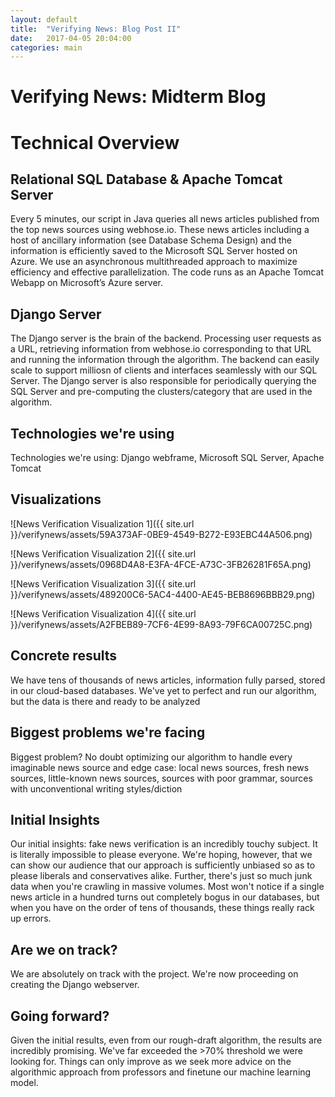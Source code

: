 ```yaml
---
layout: default
title:  "Verifying News: Blog Post II"
date:   2017-04-05 20:04:00
categories: main
---
```

# Verifying News: Midterm Blog

# Technical Overview

## Relational SQL Database & Apache Tomcat Server

Every 5 minutes, our script in Java queries all news articles published from the top news sources using
webhose.io. These news articles including a host of ancillary information (see Database Schema Design)
and the information is efficiently saved to the Microsoft SQL Server hosted on Azure. We use an
asynchronous multithreaded approach to maximize efficiency and effective parallelization. The code
runs as an Apache Tomcat Webapp on Microsoft’s Azure server.

## Django Server
The Django server is the brain of the backend. Processing user requests as a URL, retrieving information from webhose.io corresponding to that URL and running the information through the algorithm. The backend can easily scale to support milliosn of clients and interfaces seamlessly with our SQL Server. The Django server is also responsible for periodically querying the SQL Server and pre-computing the clusters/category that are used in the algorithm. 

## Technologies we're using
Technologies we're using: Django webframe, Microsoft SQL Server, Apache Tomcat

## Visualizations
![News Verification Visualization 1]({{ site.url }}/verifynews/assets/59A373AF-0BE9-4549-B272-E93EBC44A506.png)

![News Verification Visualization 2]({{ site.url }}/verifynews/assets/0968D4A8-E3FA-4FCE-A73C-3FB26281F65A.png)

![News Verification Visualization 3]({{ site.url }}/verifynews/assets/489200C6-5AC4-4400-AE45-BEB8696BBB29.png)

![News Verification Visualization 4]({{ site.url }}/verifynews/assets/A2FBEB89-7CF6-4E99-8A93-79F6CA00725C.png)
## Concrete results
We have tens of thousands of news articles, information fully parsed, stored in our cloud-based databases. We've yet to perfect and run our algorithm, but the data is there and ready to be analyzed

## Biggest problems we're facing
Biggest problem? No doubt optimizing our algorithm to handle every imaginable news source and edge case: local news sources, fresh news sources, little-known news sources, sources with poor grammar, sources with unconventional writing styles/diction

## Initial Insights

Our initial insights: fake news verification is an incredibly touchy subject. It is literally impossible to please everyone. We're hoping, however, that we can show our audience that our approach is sufficiently unbiased so as to please liberals and conservatives alike. Further, there's just so much junk data when you're crawling in massive volumes. Most won't notice if a single news article in a hundred turns out completely bogus in our databases, but when you have on the order of tens of thousands, these things really rack up errors. 

## Are we on track?
We are absolutely on track with the project. We're now proceeding on creating the Django webserver.


## Going forward?
Given the initial results, even from our rough-draft algorithm, the results are incredibly promising. We've far exceeded the >70% threshold we were looking for. Things can only improve as we seek more advice on the algorithmic approach from professors and finetune our machine learning model. 
